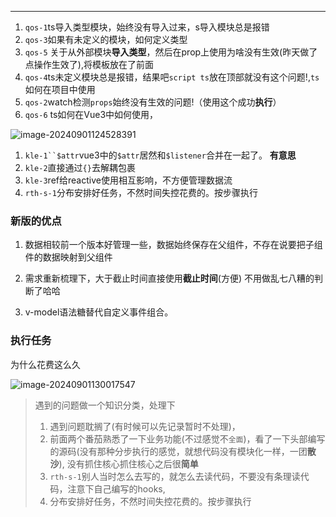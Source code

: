 ***

1. `qos-1`ts导入类型模块，始终没有导入过来，s导入模块总是报错
2. `qos-3`如果有未定义的模块，如何定义类型
3. `qos-5` 关于从外部模块**导入类型**，然后在prop上使用为啥没有生效(昨天做了点操作生效了),将模板放在了前面
4. `qos-4`ts未定义模块总是报错，结果吧`script ts`放在顶部就没有这个问题!,`ts`如何在项目中使用
5. `qos-2`watch检测`props`始终没有生效的问题!（使用这个成功**执行**）
6. `qos-6` ts如何在Vue3中如何使用，

![image-20240901124528391](C:\Users\Promise\AppData\Roaming\Typora\typora-user-images\image-20240901124528391.png)

1. `kle-1``$attr`vue3中的`$attr`居然和`$listener`合并在一起了。 **有意思**
2. `kle-2`直接通过`{}`去解耦包裹
3. `kle-3`ref给reactive使用相互影响，不方便管理数据流
4. `rth-s-1`分布安排好任务，不然时间失控花费的。按步骤执行



### 新版的优点

1. 数据相较前一个版本好管理一些，数据始终保存在父组件，不存在说要把子组件的数据映射到父组件
2. 需求重新梳理下，大于截止时间直接使用**截止时间**(方便)  不用做乱七八糟的判断了哈哈

3. v-model语法糖替代自定义事件组合。

   

### 执行任务

为什么花费这么久

![image-20240901130017547](C:\Users\Promise\AppData\Roaming\Typora\typora-user-images\image-20240901130017547.png)

> 遇到的问题做一个知识分类，处理下
>
> 1. 遇到问题耽搁了(有时候可以先记录暂时不处理)，
> 2. 前面两个番茄熟悉了一下业务功能(不过感觉不`全面`)，看了一下头部编写的源码(没有那种分步执行的感觉，就想代码没有模块化一样，一团**散沙**), 没有抓住核心抓住核心之后很**简单**
> 3. `rth-s-1`别人当时怎么去写的，就怎么去读代码，不要没有条理读代码，注意下自己编写的hooks, 
> 4. 分布安排好任务，不然时间失控花费的。按步骤执行